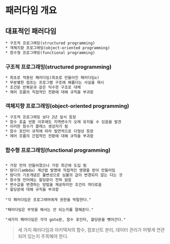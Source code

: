 # 패러다임 개요

## 대표적인 패러다임

```txt
* 구조적 프로그래밍(structured programming)
* 객체지향 프로그래밍(object-oriented programming)
* 함수형 프로그래밍(functional programming)
```

### 구조적 프로그래밍(structured programming)

```txt
* 최초로 적용된 패러다임(최초로 만들어진 패러다임x)
* 무분별한 점프는 프로그램 구조에 해롭다는 사실을 제시
* 조건문 반복문과 같은 익수한 구조로 대체
* 제어 흐름의 직접적인 전환에 대해 규칙을 부과함
```

### 객체지향 프로그래밍(object-oriented programming)

```txt
* 구조적 프로그래밍 보다 2년 앞서 등장
* 함수 호출 반환 이후에도 지역변수가 오래 유지될 수 있음을 발견
* 이러한 함수가 클래스 생성자가 됨
* 함수 포인터 규칙에 따라 필연적으로 다형성 등장
* 제어 흐름의 간접적인 전환에 대해 규칙을 부과함
```

### 함수형 프로그래밍(functional programming)

```txt

* 가장 먼저 만들어졌으나 가장 최근에 도입 됨
* 람다(lambda) 계산법 발명에 직접적인 영향을 받아 만들어짐
* 람다의 기초개념은 불변성으로 심볼의 값이 변경되지 않는 다는 것
* 함수형 언어에는 할당문이 전혀 없음
* 변수값을 변경하는 방법을 제공하지만 조건이 까다로움
* 할당문에 대해 규칙을 부과함
```

`"각 패러다임은 프로그래머에게 권한을 박탈한다."`

`"패러다임은 무엇을 해서는 안 되는지를 말해준다."`

`"세가지 패러다임은 각각 goto문, 함수 포인터, 할당문을 뺏어간다."`

> 세 가지 패러다임과 아키텍처의 함수, 컴포넌트 분리, 데이터 관리가 어떻게 연관되어 있는지 주목해야 한다.
